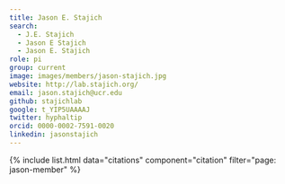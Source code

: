 ```yaml
---
title: Jason E. Stajich
search:
  - J.E. Stajich
  - Jason E Stajich
  - Jason E. Stajich
role: pi
group: current
image: images/members/jason-stajich.jpg
website: http://lab.stajich.org/
email: jason.stajich@ucr.edu
github: stajichlab
google: t_YIP5UAAAAJ
twitter: hyphaltip
orcid: 0000-0002-7591-0020
linkedin: jasonstajich
---
```


{% include list.html data="citations" component="citation" filter="page: jason-member" %}

